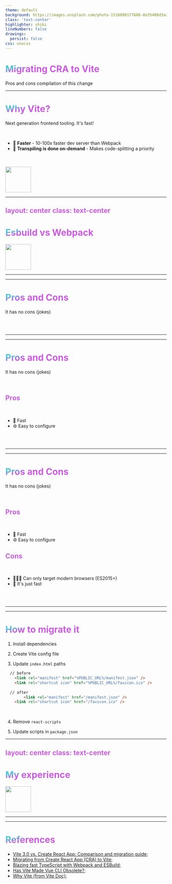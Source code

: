 ```yaml
---
theme: default
background: https://images.unsplash.com/photo-1518098177606-8e35400d3a2d?ixlib=rb-4.0.3&ixid=MnwxMjA3fDB8MHxwaG90by1wYWdlfHx8fGVufDB8fHx8&auto=format&fit=crop&w=2075&q=80
class: 'text-center'
highlighter: shiki
lineNumbers: false
drawings:
  persist: false
css: unocss
---
```


# Migrating CRA to Vite 

Pros and cons compilation of this change

---

# Why Vite?
Next generation frontend tooling. It's fast!

<br>

- 🌠 **Faster** - 10-100x faster dev server than Webpack
- 🧩 **Transpiling is done on-demand** - Makes code-splitting a priority

<br>
<br>

<img src="https://media.tenor.com/jD4sqQ5G6hIAAAAj/sonic-running.gif">

<style>
h1 {
  background-color: #2B90B6;
  background-image: linear-gradient(166deg, #4EC5D4 10%, #ca5cdd 20%);
  -webkit-background-clip: text;
  -moz-background-clip: text;
  -webkit-text-fill-color: transparent;
  -moz-text-fill-color: transparent;
}

img {
  height: 80px;
  margin: auto 24px auto auto;
}
</style>

---
layout: center
class: text-center
---

# Esbuild vs Webpack
<img src="https://miro.medium.com/max/1400/0*xWW-OIn-CnQnt5jp" />

<style>
h1 {
  color: #4EC5D4;
}
</style>

---
---

# Pros and Cons
It has no cons (jokes)

<br>
<br>

<style>
h1 {
  background-color: #2B90B6;
  background-image: linear-gradient(166deg, #4EC5D4 10%, #ca5cdd 20%);
  -webkit-background-clip: text;
  -moz-background-clip: text;
  -webkit-text-fill-color: transparent;
  -moz-text-fill-color: transparent;
}
</style>

---
---

# Pros and Cons
It has no cons (jokes)

<br>

<div class="grid grid-cols-2 gap-10 pt-4 -mb-6">

<div>

## Pros
<br>

- 🏃 Fast
- ⚙️ Easy to configure

</div>

<br>
<br>
</div>

<style>
h1 {
  background-color: #2B90B6;
  background-image: linear-gradient(166deg, #4EC5D4 10%, #ca5cdd 20%);
  -webkit-background-clip: text;
  -moz-background-clip: text;
  -webkit-text-fill-color: transparent;
  -moz-text-fill-color: transparent;
}

h2 {
  color: #ca5cdd;
}
</style>

---
---

# Pros and Cons
It has no cons (jokes)

<br>

<div class="grid grid-cols-2 gap-10 pt-4 -mb-6">

<div>

## Pros
<br>

- 🏃 Fast
- ⚙️ Easy to configure

</div>

<div>

## Cons
<br>

- 🧑🏻‍💻 Can only target modern browsers (ES2015+)
- 🤷 It's just fast

</div>

<br>
<br>
</div>

<style>
h1 {
  background-color: #2B90B6;
  background-image: linear-gradient(166deg, #4EC5D4 10%, #ca5cdd 20%);
  -webkit-background-clip: text;
  -moz-background-clip: text;
  -webkit-text-fill-color: transparent;
  -moz-text-fill-color: transparent;
}

h2 {
  color: #ca5cdd;
}
</style>

---
---

# How to migrate it

1. Install dependencies 

2. Create Vite config file

3. Update `index.html` paths

```html
  // before
    <link rel="manifest" href="%PUBLIC_URL%/manifest.json" />
    <link rel="shortcut icon" href="%PUBLIC_URL%/favicon.ico" />
  
  // after
        <link rel="manifest" href="/manifest.json" />
    <link rel="shortcut icon" href="/favicon.ico" />
```
<br>

4. Remove `react-scripts`

5. Update scripts in `package.json`

<style>
h1 {
  color: #ca5cdd;
}
</style>

---
layout: center
class: text-center
---

# My experience

<img src="https://www.icegif.com/wp-content/uploads/baby-yoda-icegif-2.gif" />


<style>
h1 {
  color: #4EC5D4;
}
</style>

---
---

# References

- [Vite 3.0 vs. Create React App: Comparison and migration guide](https://blog.logrocket.com/vite-3-vs-create-react-app-comparison-migration-guide/);
- [Migrating from Create React App (CRA) to Vite](https://cathalmacdonnacha.com/migrating-from-create-react-app-cra-to-vite);
- [Blazing fast TypeScript with Webpack and ESBuild](https://dev.to/karanpratapsingh/blazing-fast-typescript-with-webpack-and-esbuild-4mhh);
- [Has Vite Made Vue CLI Obsolete?](https://vuejsdevelopers.com/2020/12/07/vite-vue-cli/);
- [Why Vite (from Vite Doc)](https://vitejs.dev/guide/why.html);

<style>
h1 {
  color: #ca5cdd;
}

a:hover {
  color: #954f94;
}
</style>